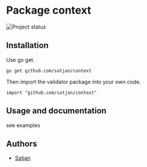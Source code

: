 # Package context

![Project status](https://img.shields.io/badge/version-1.0-green.svg)

## Installation

Use go get.

	go get github.com/satjan/context

Then import the validator package into your own code.

	import "github.com/satjan/context"

## Usage and documentation

see examples

## Authors
- [Satjan](https://github.com/satjan)
